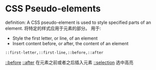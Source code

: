 # CSS Pseudo-elements
definition:
A CSS pseudo-element is used to style specified parts of an element.
将特定的样式应用于元素的部分。
用于:
- Style the first letter, or line, of an element
- Insert content before, or after, the content of an element

```
::first-letter,::first-line,::before,::after
```
[::before](https://www.w3schools.com/css/tryit.asp?filename=trycss_before)
[::after](https://www.w3schools.com/css/tryit.asp?filename=trycss_after)
在元素之前或者之后插入元素
[::selection](https://www.w3schools.com/css/tryit.asp?filename=trycss3_selection)
选中高亮
